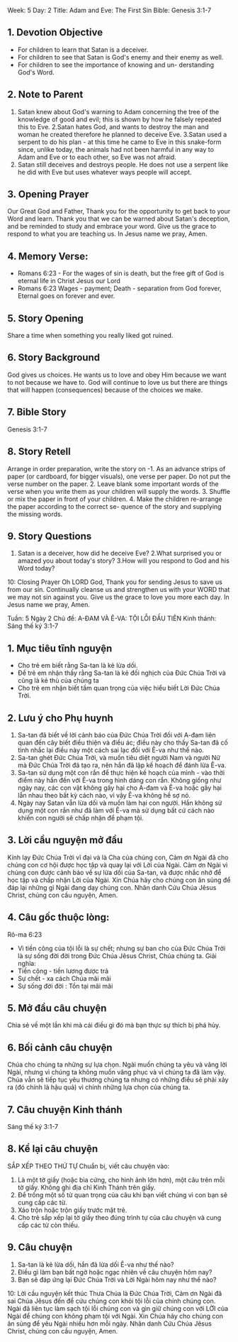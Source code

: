 Week: 5
Day: 2
Title: Adam and Eve: The First Sin
Bible: Genesis 3:1-7
## 1. Devotion Objective
- For children to learn that Satan is a deceiver.
- For children to see that Satan is God's enemy and their enemy as well.
- For children to see the importance of knowing and un- derstanding God's Word.

## 2. Note to Parent
1. Satan knew about God's warning to Adam concerning the tree of the knowledge of good and evil; this is shown by how he falsely repeated this to Eve.
2.Satan hates God, and wants to destroy the man and woman he created therefore he planned to deceive Eve.
3.Satan used a serpent to do his plan - at this time he came to Eve in this snake-form since, unlike today, the animals had not been harmful in any way to Adam and Eve or to each other, so Eve was not afraid.
4. Satan still deceives and destroys people. He does not use a serpent like he did with Eve but uses whatever ways people will accept.

## 3. Opening Prayer
Our Great God and Father, Thank you for the opportunity to get back to your Word and learn. Thank you that we can be warned about Satan's deception, and be reminded to study and embrace your word. Give us the grace to respond to what you are teaching us. In Jesus name we pray, Amen.

## 4. Memory Verse:
- Romans 6:23 - For the wages of sin is death, but the free gift of God is eternal life in Christ Jesus our Lord
- Romans 6:23 Wages - payment; Death - separation from God forever, Eternal goes on forever and ever.

## 5. Story Opening
Share a time when something you really liked got ruined.

## 6. Story Background
God gives us choices. He wants us to love and obey Him because we want to not because we have to. God will continue to love us but there are things that will happen (consequences) because of the choices we make.

## 7. Bible Story
Genesis 3:1-7

## 8. Story Retell
 Arrange in order preparation, write the story on -1. As an advance strips of paper (or cardboard, for bigger visuals), one verse per paper. Do not put the verse number on the paper. 2. Leave blank some important words of the verse when you write them as your children will supply the words. 3. Shuffle or mix the paper in front of your children. 4. Make the children re-arrange the paper according to the correct se- quence of the story and supplying the missing words.

## 9. Story Questions
1. Satan is a deceiver, how did he deceive Eve?
2.What surprised you or amazed you about today's story?
3.How will you respond to God and his Word today?

10: Closing Prayer
 Oh LORD God, Thank you for sending Jesus to save us from our sin. Continually cleanse us and strengthen us with your WORD that we may not sin against you. Give us the grace to love you more each day. In Jesus name we pray, Amen.

Tuần: 5
Ngày 2
Chủ đề: A-ĐAM VÀ Ê-VA: TỘI LỖI ĐẦU TIÊN
Kinh thánh: Sáng thế ký 3:1-7

## 1. Mục tiêu tĩnh nguyện
- Cho trẻ em biết rằng Sa-tan là kẻ lừa dối.
- Để trẻ em nhận thấy rằng Sa-tan là kẻ đối nghịch của Đức Chúa Trời và cũng là kẻ thù của chúng ta
- Cho trẻ em nhận biết tầm quan trọng của việc hiểu biết Lời Đức Chúa Trời.

## 2. Lưu ý cho Phụ huynh
1. Sa-tan đã biết về lời cảnh báo của Đức Chúa Trời đối với A-đam liên quan đến cây biết điều thiện và điều ác; điều này cho thấy Sa-tan đã cố tình nhắc lại điều này một cách sai lạc đối với Ê-va như thế nào.
2. Sa-tan ghét Đức Chúa Trời, và muốn tiêu diệt người Nam và người Nữ mà Đức Chúa Trời đã tạo ra, nên hắn đã lập kế hoạch để đánh lừa Ê-va.
3. Sa-tan sử dụng một con rắn để thực hiện kế hoạch của mình - vào thời điểm này hắn đến với Ê-va trong hình dáng con rắn. Không giống như ngày nay, các con vật không gây hại cho A-đam và Ê-va hoặc gây hại lẫn nhau theo bất kỳ cách nào, vì vậy Ê-va không hề sợ nó.
4. Ngày nay Satan vẫn lừa dối và muốn làm hại con người. Hắn không sử dụng một con rắn như đã làm với Ê-va mà sử dụng bất cứ cách nào khiến con người sẽ chấp nhận để phạm tội.

## 3. Lời cầu nguyện mở đầu
Kính lạy Đức Chúa Trời vĩ đại và là Cha của chúng con, Cảm ơn Ngài đã cho chúng con cơ hội được học tập và quay lại với Lời của Ngài. Cảm ơn Ngài vì chúng con được cảnh báo về sự lừa dối của Sa-tan, và được nhắc nhở để học tập và chấp nhận Lời của Ngài. Xin Chúa hãy cho chúng con ân sủng để đáp lại những gì Ngài đang dạy chúng con. Nhân danh Cứu Chúa Jêsus Christ, chúng con cầu nguyện, Amen.

## 4. Câu gốc thuộc lòng:
Rô-ma 6:23
- Vì tiền công của tội lỗi là sự chết; nhưng sự ban cho của Đức Chúa Trời là sự sống đời đời trong Đức Chúa Jêsus Christ, Chúa chúng ta.
Giải nghĩa:
- Tiền công - tiền lương được trả
- Sự chết - xa cách Chúa mãi mãi
- Sự sống đời đời : Tồn tại mãi mãi

## 5. Mở đầu câu chuyện
Chia sẻ về một lần khi mà cái điều gì đó mà bạn thực sự thích bị phá hủy.

## 6. Bối cảnh câu chuyện
Chúa cho chúng ta những sự lựa chọn. Ngài muốn chúng ta yêu và vâng lời Ngài, nhưng vì chúng ta không muốn vâng phục và vì chúng ta đã làm vậy. Chúa vẫn sẽ tiếp tục yêu thương chúng ta nhưng có những điều sẽ phải xảy ra (đó chính là hậu quả) vì chính những lựa chọn của chúng ta.

## 7. Câu chuyện Kinh thánh
Sáng thế ký 3:1-7

## 8. Kể lại câu chuyện
SẮP XẾP THEO THỨ TỰ
Chuẩn bị, viết câu chuyện vào:
1. Là một tờ giấy (hoặc bìa cứng, cho hình ảnh lớn hơn), một câu trên mỗi tờ giấy. Không ghi địa chỉ Kinh Thánh trên giấy.
2. Để trống một số từ quan trọng của câu khi bạn viết chúng vì con bạn sẽ cung cấp các từ.
3. Xáo trộn hoặc trộn giấy trước mặt trẻ.
4. Cho trẻ sắp xếp lại tờ giấy theo đúng trình tự của câu chuyện và cung cấp các từ còn thiếu.

## 9. Câu chuyện
1. Sa-tan là kẻ lừa dối, hắn đã lừa dối Ê-va như thế nào?
2. Điều gì làm bạn bất ngờ hoặc ngạc nhiên về câu chuyện hôm nay?
3. Bạn sẽ đáp ứng lại Đức Chúa Trời và Lời Ngài hôm nay như thế nào?

10: Lời cầu nguyện kết thúc
Thưa Chúa là Đức Chúa Trời, Cảm ơn Ngài đã sai Chúa Jêsus đến để cứu chúng con khỏi tội lỗi của chính chúng con. Ngài đã liên tục làm sạch tội lỗi chúng con và gìn giữ chúng con với LỜI của Ngài để chúng con không phạm tội với Ngài. Xin Chúa hãy cho chúng con ân sủng để yêu Ngài nhiều hơn mỗi ngày. Nhân danh Cứu Chúa Jêsus Christ, chúng con cầu nguyện, Amen.
